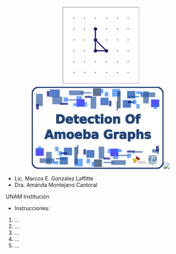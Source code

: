 <p align="center">
  <img src="./6_Readme_Pics/C3.gif" width="215"/><img src="./6_Readme_Pics/RepoTitle.svg" width="350"/><img src="./6_Readme_Pics/P9.gif" width="215"/>
</p>



- Lic. Marcos E. González Laffitte
- Dra. Amanda Montejano Cantoral


UNAM
Institución



* Instrucciones:
1. ...
2. ...
3. ...
4. ...
5. ...